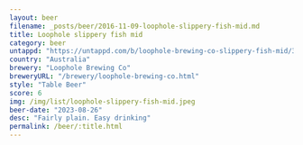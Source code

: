 ```yaml
---
layout: beer
filename: _posts/beer/2016-11-09-loophole-slippery-fish-mid.md
title: Loophole slippery fish mid
category: beer
untappd: "https://untappd.com/b/loophole-brewing-co-slippery-fish-mid/3403949"
country: "Australia"
brewery: "Loophole Brewing Co"
breweryURL: "/brewery/loophole-brewing-co.html"
style: "Table Beer"
score: 6
img: /img/list/loophole-slippery-fish-mid.jpeg
beer-date: "2023-08-26"
desc: "Fairly plain. Easy drinking"
permalink: /beer/:title.html
---
```

